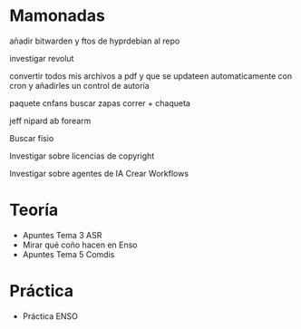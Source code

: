 # Mamonadas
añadir bitwarden y ftos de hyprdebian al repo

investigar revolut

convertir todos mis archivos a pdf y que se updateen automaticamente con cron y añadirles un control de autoría

paquete cnfans
buscar zapas correr + chaqueta

jeff nipard ab forearm

Buscar fisio

Investigar sobre licencias de copyright

Investigar sobre agentes de IA
Crear Workflows

# Teoría
- Apuntes Tema 3 ASR
- Mirar qué coño hacen en Enso
- Apuntes Tema 5 Comdis
# Práctica
- Práctica ENSO